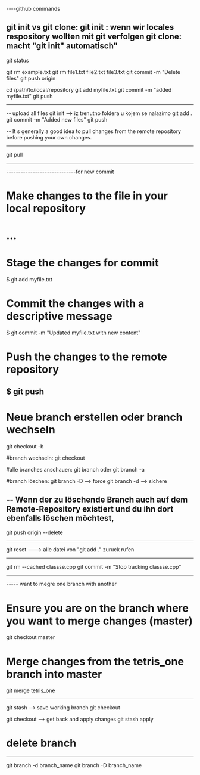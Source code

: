 
----github commands


git init   vs git clone:
git init : wenn wir locales respository wollten mit git verfolgen
git clone:  macht "git init" automatisch"
-----
git status

git rm example.txt
git rm file1.txt file2.txt file3.txt
git commit -m "Delete files"
git push origin <branch-name>



cd /path/to/local/repository
git add myfile.txt
git commit -m "added myfile.txt"
git push

--------
-- upload all files
git init    --> iz trenutno foldera u kojem se nalazimo
git add .
git commit -m "Added new files"
git push


--
 It s generally a good idea to pull changes from the 
 remote repository before pushing your own changes. 

 ---
 git pull

 ---
 -----------------------------for new commit
# Make changes to the file in your local repository
# ...

# Stage the changes for commit
$ git add myfile.txt

# Commit the changes with a descriptive message
$ git commit -m "Updated myfile.txt with new content"

# Push the changes to the remote repository
$ git push
--------------------------------------------
# Neue branch erstellen oder branch wechseln
git checkout -b <branchname>    

#branch wechseln:
git checkout 

#alle branches anschauen:
git branch
oder
git branch -a


#branch löschen:
git branch -D <zu-loeschende-branch>      --> force 
git branch -d <zu-loeschende-branch>       --> sichere

--
Wenn der zu löschende Branch auch auf dem Remote-Repository existiert und du ihn dort ebenfalls löschen möchtest,
-
git push origin --delete <zu-loeschende-branch>

------------------------



git reset ---> alle datei von "git add ."  zuruck rufen

------
git rm --cached classse.cpp
git commit -m "Stop tracking classse.cpp"


-----
----- want to megre one branch with another 

# Ensure you are on the branch where you want to merge changes (master)
git checkout master

# Merge changes from the tetris_one branch into master
git merge tetris_one

---------------



git stash    --> save working branch
git checkout <new-branch>
  
git checkout <original-branch>    --> get back and apply changes
git stash apply



# delete branch
-----------------

git branch -d branch_name
git branch -D branch_name
